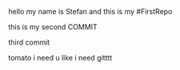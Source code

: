 hello
my name is Stefan
and this is my
#FirstRepo

this is my second
COMMIT

third commit

tomato
i need u like i need gitttt